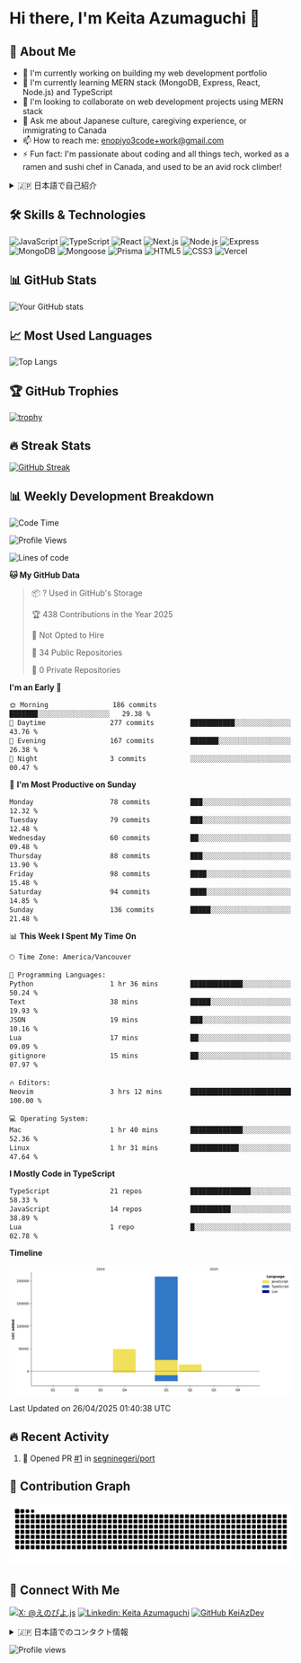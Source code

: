 # Hi there, I'm Keita Azumaguchi 👋

## 🚀 About Me
- 🔭 I'm currently working on building my web development portfolio<br>
- 🌱 I'm currently learning MERN stack (MongoDB, Express, React, Node.js) and TypeScript<br>
- 👯 I'm looking to collaborate on web development projects using MERN stack<br>
- 💬 Ask me about Japanese culture, caregiving experience, or immigrating to Canada<br>
- 📫 How to reach me: enopiyo3code+work@gmail.com<br>
- ⚡ Fun fact: I'm passionate about coding and all things tech, worked as a ramen and sushi chef in Canada, and used to be an avid rock climber!<br>

<details>
<summary>🇯🇵 日本語で自己紹介</summary>
<br>
- 🔭 現在の仕事: ウェブ開発ポートフォリオの構築<br>
- 🌱 学習中: MERNスタック（MongoDB、Express、React、Node.js）とTypeScript<br>
- 👯 コラボレーション: MERNスタックを使用したウェブ開発プロジェクト<br>
- 💬 質問歓迎: 日本文化、介護経験、カナダへの移住について<br>
- 📫 連絡先: enopiyo3code+work@gmail.com<br>
- ⚡ 趣味: プログラミング・コーディング・PC関連が一番の情熱。カナダでラーメンと寿司のシェフ経験あり、ロッククライミング経験あり<br>
</details>

## 🛠 Skills & Technologies
![JavaScript](https://img.shields.io/badge/-JavaScript-F7DF1E?style=flat-square&logo=javascript&logoColor=black)
![TypeScript](https://img.shields.io/badge/-TypeScript-3178C6?style=flat-square&logo=typescript&logoColor=white)
![React](https://img.shields.io/badge/-React-61DAFB?style=flat-square&logo=react&logoColor=black)
![Next.js](https://img.shields.io/badge/-Next.js-000000?style=flat-square&logo=next.js&logoColor=white)
![Node.js](https://img.shields.io/badge/-Node.js-339933?style=flat-square&logo=node.js&logoColor=white)
![Express](https://img.shields.io/badge/-Express-000000?style=flat-square&logo=express&logoColor=white)
![MongoDB](https://img.shields.io/badge/-MongoDB-47A248?style=flat-square&logo=mongodb&logoColor=white)
![Mongoose](https://img.shields.io/badge/-Mongoose-880000?style=flat-square&logo=mongoose&logoColor=white)
![Prisma](https://img.shields.io/badge/-Prisma-2D3748?style=flat-square&logo=prisma&logoColor=white)
![HTML5](https://img.shields.io/badge/-HTML5-E34F26?style=flat-square&logo=html5&logoColor=white)
![CSS3](https://img.shields.io/badge/-CSS3-1572B6?style=flat-square&logo=css3&logoColor=white)
![Vercel](https://img.shields.io/badge/-Vercel-000000?style=flat-square&logo=vercel&logoColor=white)

## 📊 GitHub Stats
![Your GitHub stats](https://github-readme-stats.vercel.app/api?username=KeiAzDev&show_icons=true&theme=tokyonight)

## 📈 Most Used Languages
![Top Langs](https://github-readme-stats.vercel.app/api/top-langs/?username=KeiAzDev&layout=compact&theme=tokyonight)

## 🏆 GitHub Trophies
[![trophy](https://github-profile-trophy.vercel.app/?username=KeiAzDev&theme=onedark)](https://github.com/ryo-ma/github-profile-trophy)

## 🔥 Streak Stats
[![GitHub Streak](https://github-readme-streak-stats.herokuapp.com/?user=KeiAzDev&theme=dark)](https://git.io/streak-stats)

## 📊 Weekly Development Breakdown
<!--START_SECTION:waka-->
![Code Time](http://img.shields.io/badge/Code%20Time-89%20hrs%201%20min-blue)

![Profile Views](http://img.shields.io/badge/Profile%20Views-1-blue)

![Lines of code](https://img.shields.io/badge/From%20Hello%20World%20I%27ve%20Written-272.2%20thousand%20lines%20of%20code-blue)

**🐱 My GitHub Data** 

> 📦 ? Used in GitHub's Storage 
 > 
> 🏆 438 Contributions in the Year 2025
 > 
> 🚫 Not Opted to Hire
 > 
> 📜 34 Public Repositories 
 > 
> 🔑 0 Private Repositories 
 > 
**I'm an Early 🐤** 

```text
🌞 Morning                186 commits         ███████░░░░░░░░░░░░░░░░░░   29.38 % 
🌆 Daytime                277 commits         ███████████░░░░░░░░░░░░░░   43.76 % 
🌃 Evening                167 commits         ███████░░░░░░░░░░░░░░░░░░   26.38 % 
🌙 Night                  3 commits           ░░░░░░░░░░░░░░░░░░░░░░░░░   00.47 % 
```
📅 **I'm Most Productive on Sunday** 

```text
Monday                   78 commits          ███░░░░░░░░░░░░░░░░░░░░░░   12.32 % 
Tuesday                  79 commits          ███░░░░░░░░░░░░░░░░░░░░░░   12.48 % 
Wednesday                60 commits          ██░░░░░░░░░░░░░░░░░░░░░░░   09.48 % 
Thursday                 88 commits          ███░░░░░░░░░░░░░░░░░░░░░░   13.90 % 
Friday                   98 commits          ████░░░░░░░░░░░░░░░░░░░░░   15.48 % 
Saturday                 94 commits          ████░░░░░░░░░░░░░░░░░░░░░   14.85 % 
Sunday                   136 commits         █████░░░░░░░░░░░░░░░░░░░░   21.48 % 
```


📊 **This Week I Spent My Time On** 

```text
🕑︎ Time Zone: America/Vancouver

💬 Programming Languages: 
Python                   1 hr 36 mins        █████████████░░░░░░░░░░░░   50.24 % 
Text                     38 mins             █████░░░░░░░░░░░░░░░░░░░░   19.93 % 
JSON                     19 mins             ███░░░░░░░░░░░░░░░░░░░░░░   10.16 % 
Lua                      17 mins             ██░░░░░░░░░░░░░░░░░░░░░░░   09.09 % 
gitignore                15 mins             ██░░░░░░░░░░░░░░░░░░░░░░░   07.97 % 

🔥 Editors: 
Neovim                   3 hrs 12 mins       █████████████████████████   100.00 % 

💻 Operating System: 
Mac                      1 hr 40 mins        █████████████░░░░░░░░░░░░   52.36 % 
Linux                    1 hr 31 mins        ████████████░░░░░░░░░░░░░   47.64 % 
```

**I Mostly Code in TypeScript** 

```text
TypeScript               21 repos            ███████████████░░░░░░░░░░   58.33 % 
JavaScript               14 repos            ██████████░░░░░░░░░░░░░░░   38.89 % 
Lua                      1 repo              █░░░░░░░░░░░░░░░░░░░░░░░░   02.78 % 
```



**Timeline**

![Lines of Code chart](https://raw.githubusercontent.com/KeiAzDev/KeiAzDev/main/assets/bar_graph.png)


 Last Updated on 26/04/2025 01:40:38 UTC
<!--END_SECTION:waka-->

## 🔥 Recent Activity
<!--START_SECTION:activity-->
1. 💪 Opened PR [#1](https://github.com/segninegeri/port/pull/1) in [segninegeri/port](https://github.com/segninegeri/port)
<!--END_SECTION:activity-->

## 🐍 Contribution Graph
![Snake animation](https://github.com/KeiAzDev/KeiAzDev/blob/output/github-contribution-grid-snake.svg)

<!-- ## 🔥 Featured Projects
<table>
  <tr>
    <td valign="top" width="50%">
      <h3>Project 1</h3>
      <p>Description of your project in English</p>
      <p><a href="https://github.com/KeiAzDev/Project1">View Project</a></p>
      <details>
        <summary>🇯🇵 日本語の説明</summary>
        <p>プロジェクトの日本語での説明</p>
      </details>
    </td>
    <td valign="top" width="50%">
      <h3>Project 2</h3>
      <p>Description of your project in English</p>
      <p><a href="https://github.com/KeiAzDev/Project2">View Project</a></p>
      <details>
        <summary>🇯🇵 日本語の説明</summary>
        <p>プロジェクトの日本語での説明</p>
      </details>
    </td>
  </tr>
</table> -->

## 📱 Connect With Me
[![X: @えのぴよ.js](https://img.shields.io/twitter/follow/YourTwitterHandle?style=social)](https://twitter.com/@piyo3code)
[![Linkedin: Keita Azumaguchi](https://img.shields.io/badge/-YourLinkedIn-blue?style=flat-square&logo=Linkedin&logoColor=white&link=https://www.linkedin.com/in/YourLinkedIn/)](https://www.linkedin.com/in/keita-azumaguchi/)
[![GitHub KeiAzDev](https://img.shields.io/github/followers/KeiAzDev?label=follow&style=social)](https://github.com/KeiAzDev)

<details>
<summary>🇯🇵 日本語でのコンタクト情報</summary>
<br>

- X: [えのぴよ.js](https://twitter.com/@piyo3code)
- LinkedIn: [LinkedIn](https://www.linkedin.com/in/keita-azumaguchi/)
- メール: enopiyo3code+work@gmail.com
</details>

<!-- Visitor counter -->
![Profile views](https://komarev.com/ghpvc/?username=KeiAzDev&color=green)
